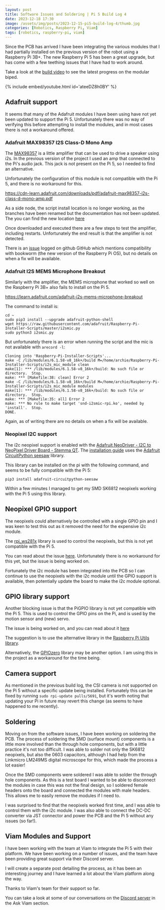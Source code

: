 ```yaml
---
layout: post
title: Software Issues and Soldering | Pi 5 Build Log 4
date: 2023-12-18 17:30
image: /assets/img/posts/2023-12-15-pi5-build-log-4/thumb.jpg
categories: [Robotics, Raspberry Pi, Viam]
tags: [robotics, raspberry-pi, viam]
---
```


Since the PCB has arrived I have been integrating the various modules that I had partially installed on the previous version of the robot using a Raspberry Pi 3B+. The new Raspberry Pi 5 has been a great upgrade, but has come with a few teething issues that I have had to work around.

Take a look at the [build video](https://youtu.be/ateeDZ8h0BY) to see the latest progress on the modular biped.

{% include embed/youtube.html id='ateeDZ8h0BY' %}

## Adafruit support

It seems that many of the Adafruit modules I have been using have not yet been updated to support the Pi 5. Unfortunately there was no way of verifying this before attempting to install the modules, and in most cases there is not a workaround offered.

### Adafruit MAX98357 I2S Class-D Mono Amp

The [MAX98357](https://learn.adafruit.com/adafruit-max98357-i2s-class-d-mono-amp/overview) is a little amplifier that can be used to drive a speaker using i2s. In the previous version of the project I used an amp that connected to the Pi's audio jack. This jack is not present on the Pi 5, so I needed to find an alternative.

Unfortunately the configuration of this module is not compatible with the Pi 5, and there is no workaround for this.

https://cdn-learn.adafruit.com/downloads/pdf/adafruit-max98357-i2s-class-d-mono-amp.pdf

As a side node, the script install location is no longer working, as the branches have been renamed but the documentation has not been updated. The you can find the new location [here](https://github.com/adafruit/Raspberry-Pi-Installer-Scripts/blob/main/i2samp.sh)

Once downloaded and executed there are a few steps to test the amplifier, including restarts. Unfortunately the end result is that the amplifier is not detected.

There is an [issue](https://github.com/adafruit/Raspberry-Pi-Installer-Scripts/issues/270) logged on github GitHub which mentions compatibility with bookworm (the new version of the Raspberry Pi OS), but no details on when a fix will be available.

### Adafruit I2S MEMS Microphone Breakout

Similarly with the amplifier, the MEMS microphone that worked so well on the Raspberry Pi 3B+ also fails to install on the Pi 5.

https://learn.adafruit.com/adafruit-i2s-mems-microphone-breakout

The command to install is:

```
cd ~
sudo pip3 install --upgrade adafruit-python-shell
wget https://raw.githubusercontent.com/adafruit/Raspberry-Pi-Installer-Scripts/master/i2smic.py
sudo python3 i2smic.py
```

But unfortunately there is an error when running the script and the mic is not available with `arecord -l`:

```
Cloning into 'Raspberry-Pi-Installer-Scripts'...
make -C /lib/modules/6.1.58-v8_16k+/build M=/home/archie/Raspberry-Pi-Installer-Scripts/i2s_mic_module clean
make[1]: *** /lib/modules/6.1.58-v8_16k+/build: No such file or directory.  Stop.
make: *** [Makefile:38: clean] Error 2
make -C /lib/modules/6.1.58-v8_16k+/build M=/home/archie/Raspberry-Pi-Installer-Scripts/i2s_mic_module modules
make[1]: *** /lib/modules/6.1.58-v8_16k+/build: No such file or directory.  Stop.
make: *** [Makefile:35: all] Error 2
make: *** No rule to make target 'snd-i2smic-rpi.ko', needed by 'install'.  Stop.
DONE.
```

Again, as of writing there are no details on when a fix will be available.

### Neopixel I2C support

The i2c neopixel support is enabled with the [Adafruit NeoDriver - I2C to NeoPixel Driver Board - Stemma QT](https://thepihut.com/products/adafruit-neodriver-i2c-to-neopixel-driver-board-stemma-qt?variant=42466863907011). The [installation guide](https://learn.adafruit.com/adafruit-neodriver-i2c-to-neopixel-driver) uses the [Adafruit CircuitPython seesaw](https://github.com/adafruit/Adafruit_CircuitPython_seesaw) library. 

This library can be installed on the pi with the following command, and seems to be fully compatible with the Pi 5:

```
pip3 install adafruit-circuitpython-seesaw
```

Within a few minutes I managed to get my SMD SK6812 neopixels working with the Pi 5 using this library.


## Neopixel GPIO support

The neopixels could alternatively be controlled with a single GPIO pin and I was keen to test this out as it removed the need for the expensive i2c module. 

The [rpi_ws281x](https://github.com/jgarff/rpi_ws281x) library is used to control the neopixels, but this is not yet compatible with the Pi 5. 

You can read about the issue [here](https://github.com/jgarff/rpi_ws281x/issues/528). Unfortunately there is no workaround for this yet, but the issue is being worked on.

Fortunately the i2c module has been integrated into the PCB so I can continue to use the neopixels with the i2c module until the GPIO support is available, then potentially update the board to make the i2c module optional.

## GPIO library support

Another blocking issue is that the PiGPIO library is not yet compatible with the Pi 5. This is used to control the GPIO pins on the Pi, and is used by the motion sensor and (new) servo.

The issue is being worked on, and you can read about it [here](https://github.com/joan2937/pigpio/issues/589)

The suggestion is to use the alternative library in the [Raspberry Pi Utils library](https://github.com/raspberrypi/utils).

Alternatively, the [GPIOzero](https://gpiozero.readthedocs.io/en/latest/recipes.html#motion-sensor) library may be another option. I am using this in the project as a workaround for the time being.

## Camera support

As mentioned in the previous build log, the CSI camera is not supported on the Pi 5 without a specific update being installed. Fortunately this can be fixed by running `sudo rpi-update pulls/5691`, but it's worth noting that updating your Pi in future may revert this change (as seems to have happened to me recently).

## Soldering

Moving on from the software issues, I have been working on soldering the PCB. The process of soldering the SMD (surface mount) components is a little more involved than the through hole components, but with a little practice it's not too difficult. I was able to solder not only the SK6812 neopixels, but also the 0603 capacitors, although I had help from the Linkmicro LM249MS digital microscope for this, which made the process a lot easier!

Once the SMD components were soldered I was able to solder the through hole components. As this is a test board I wanted to be able to disconnect the modules in case this was not the final design, so I soldered female headers onto the board and connected the modules with male headers. This allows me to easily remove the modules if I need to.

I was surprised to find that the neopixels worked first time, and I was able to control them with the i2c module. I was also able to connect the DC-DC converter via JST connector and power the PCB and the Pi 5 without any issues (so far!).

## Viam Modules and Support

I have been working with the team at Viam to integrate the Pi 5 with their platform. We have been working on a number of issues, and the team have been providing great support via their Discord server.

I will create a separate post detailing the process, as it has been an interesting journey and I have learned a lot about the Viam platform along the way.

Thanks to Viam's team for their support so far.

You can take a look at some of our conversations on the [Discord server](https://discord.com/invite/viam) in the Ask Viam section.